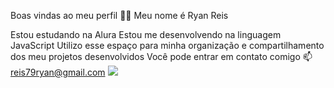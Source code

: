 Boas vindas ao meu perfil 💙💙
Meu nome é Ryan Reis

Estou estudando na Alura
Estou me desenvolvendo na linguagem JavaScript
Utilizo esse espaço para minha organização e compartilhamento dos meu projetos desenvolvidos
Você pode entrar em contato comigo 📫
reis79ryan@gmail.com
![](https://www.google.com/url?sa=i&url=https%3A%2F%2Faminoapps.com%2Fc%2Ffredanimewhatever%2Fpage%2Fitem%2Fyoruichi-shihoin%2F8Q24_8kuXI8VaGrob7Y54EzoPRQrmbK4Z2&psig=AOvVaw0rBrL1vBLYcdckh-nFerg_&ust=1718894288793000&source=images&cd=vfe&opi=89978449&ved=0CA4QjRxqFwoTCPiVk7Hy54YDFQAAAAAdAAAAABAE)
